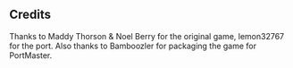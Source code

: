 ## Credits

Thanks to Maddy Thorson & Noel Berry for the original game, lemon32767 for the port.  Also thanks to Bamboozler for packaging the game for PortMaster.

